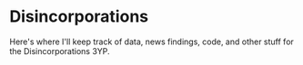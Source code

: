 # Disincorporations
Here's where I'll keep track of data, news findings, code, and other stuff for the Disincorporations 3YP.

